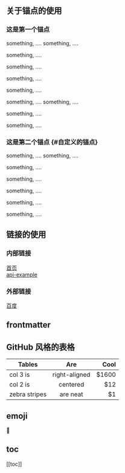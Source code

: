 ## 关于锚点的使用

### 这是第一个锚点

something, ....
something, ....

something, ....

something, ....

something, ....

something, ....

something, ....
something, ....

something, ....

something, ....



### 这是第二个锚点 {#自定义的锚点}


something, ....
something, ....

something, ....

something, ....

something, ....

something, ....

something, ....


## 链接的使用

### 内部链接

[首页](/)<br/>
[api-example](/api-examples)

### 外部链接

[百度](https://www.baidu.com)

## frontmatter

## GitHub 风格的表格

| Tables        |      Are      |  Cool |
| ------------- | :-----------: | ----: |
| col 3 is      | right-aligned | $1600 |
| col 2 is      |   centered    |   $12 |
| zebra stripes |   are neat    |    $1 |

## emoji

:100:

## toc

[[toc]]